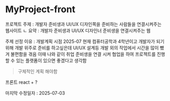 # MyProject-front
프로젝트 주제 : 개발자 준비생과 UI/UX 디자인쪽을 준비하는 사람들을 연결시켜주는 웹사이트
ㄴ 요약 : 개발자 준비생과 UI/UX 디자인너 준비생을 연결시켜주는 웹

주제 선정 이유 : 개발계획 시점 2025-07 현재 컴퓨터공학과 4학년이고 개발자가 되기위해 개발 위주로 준비를 하고싶은데 UI/UX 설계등 개발 외의 작업에서 시간을 많이 뺐겨 불편함을 겪음 이때 나와 같이 취업 준비생을 연결 시켜 협업을 하여 프로젝트를 진행할 수 있는 플랫폼이 있으면 좋겠다고 생각함
> 
> 구체적인 계획 해야함

프론트 react + ?

마지막 수정일자 : 2025-07-03
